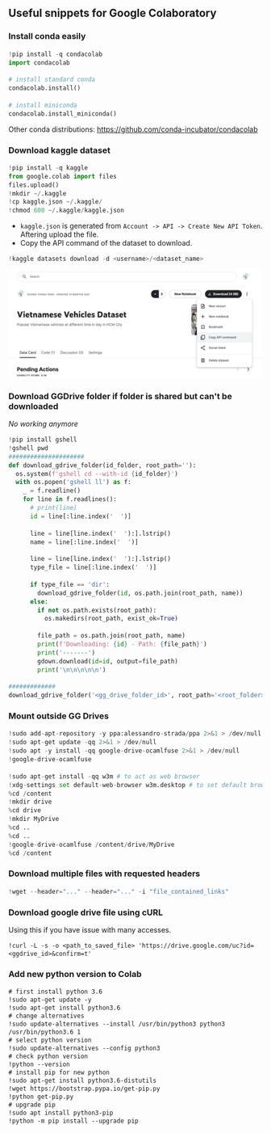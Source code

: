 ## Useful snippets for Google Colaboratory

### Install conda easily
```python
!pip install -q condacolab
import condacolab

# install standard conda
condacolab.install()

# install miniconda
condacolab.install_miniconda()
```
Other conda distributions: https://github.com/conda-incubator/condacolab

### Download kaggle dataset
```python
!pip install -q kaggle
from google.colab import files
files.upload()
!mkdir ~/.kaggle
!cp kaggle.json ~/.kaggle/
!chmod 600 ~/.kaggle/kaggle.json
```
- ```kaggle.json``` is generated from `Account -> API -> Create New API Token`. Aftering upload the file.
- Copy the API command of the dataset to download.
```python
!kaggle datasets download -d <username>/<dataset_name>
```
![Kaggle download dataset](assets/kaggle_dataset_download.png)

### Download GGDrive folder if folder is shared but can't be downloaded
*No working anymore*
```python
!pip install gshell
!gshell pwd
#####################
def download_gdrive_folder(id_folder, root_path=''):
  os.system(f'gshell cd --with-id {id_folder}')
  with os.popen('gshell ll') as f:
    _ = f.readline()
    for line in f.readlines():
      # print(line)
      id = line[:line.index('  ')]
      
      line = line[line.index('  '):].lstrip()
      name = line[:line.index('  ')]

      line = line[line.index('  '):].lstrip()
      type_file = line[:line.index('  ')]
      
      if type_file == 'dir':
        download_gdrive_folder(id, os.path.join(root_path, name))
      else:
        if not os.path.exists(root_path):
          os.makedirs(root_path, exist_ok=True)
        
        file_path = os.path.join(root_path, name)
        print(f'Downloading: {id} - Path: {file_path}')
        print('-------')
        gdown.download(id=id, output=file_path)
        print('\n\n\n\n\n')

#############
download_gdrive_folder('<gg_drive_folder_id>', root_path='<root_folder>')
```

### Mount outside GG Drives
```python
!sudo add-apt-repository -y ppa:alessandro-strada/ppa 2>&1 > /dev/null
!sudo apt-get update -qq 2>&1 > /dev/null
!sudo apt -y install -qq google-drive-ocamlfuse 2>&1 > /dev/null
!google-drive-ocamlfuse

!sudo apt-get install -qq w3m # to act as web browser 
!xdg-settings set default-web-browser w3m.desktop # to set default browser
%cd /content
!mkdir drive
%cd drive
!mkdir MyDrive
%cd ..
%cd ..
!google-drive-ocamlfuse /content/drive/MyDrive
%cd /content
```

### Download multiple files with requested headers
```python
!wget --header="..." --header="..." -i "file_contained_links"
```

### Download google drive file using cURL
Using this if you have issue with many accesses.
```
!curl -L -s -o <path_to_saved_file> 'https://drive.google.com/uc?id=<ggdrive_id>&confirm=t'
```

### Add new python version to Colab
```
# first install python 3.6
!sudo apt-get update -y
!sudo apt-get install python3.6
# change alternatives
!sudo update-alternatives --install /usr/bin/python3 python3 /usr/bin/python3.6 1
# select python version
!sudo update-alternatives --config python3
# check python version
!python --version
# install pip for new python 
!sudo apt-get install python3.6-distutils
!wget https://bootstrap.pypa.io/get-pip.py
!python get-pip.py
# upgrade pip
!sudo apt install python3-pip
!python -m pip install --upgrade pip
```

